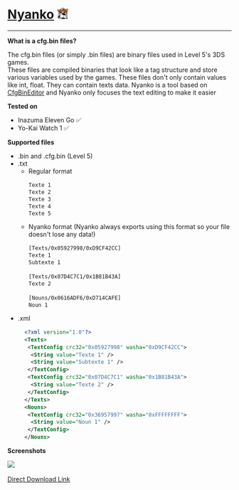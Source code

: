 # [Nyanko](https://github.com/Tiniifan/Nyanko/releases/latest) <img src="https://github.com/Tiniifan/Nyanko/blob/main/Nyanko/Icon/Icon.png" alt="Logo" width="5%">

__________________________________________________________________________

**What is a cfg.bin files?**

The cfg.bin files (or simply .bin files) are binary files used in Level 5's 3DS games.  
These files are compiled binaries that look like a tag structure and store various variables used by the games.
These files don't only contain values like int, float. They can contain texts data. 
Nyanko is a tool based on [CfgBinEditor](https://github.com/Tiniifan/CfgBinEditor) and Nyanko only focuses the text editing to make it easier

**Tested on**
- Inazuma Eleven Go ✅
- Yo-Kai Watch 1 ✅

**Supported files**
- .bin and .cfg.bin (Level 5)
- .txt  
  - Regular format
    ```
    Texte 1
    Texte 2
    Texte 3
    Texte 4
    Texte 5
    ```
  - Nyanko format (Nyanko always exports using this format so your file doesn't lose any data!)
    ```
    [Texts/0x05927998/0xD9CF42CC] 
    Texte 1
    Subtexte 1
    
    [Texts/0x07D4C7C1/0x1B81B43A] 
    Texte 2
    
    [Nouns/0x0616ADF6/0xD714CAFE] 
    Noun 1
    ```
- .xml
  ```xml
    <?xml version="1.0"?>
    <Texts>
     <TextConfig crc32="0x05927998" washa="0xD9CF42CC">
      <String value="Texte 1" />
      <String value="Subtexte 1" />
     </TextConfig>
     <TextConfig crc32="0x07D4C7C1" washa="0x1B81B43A">
      <String value="Texte 2" />
     </TextConfig>
    </Texts>
    <Nouns>
     <TextConfig crc32="0x36957997" washa="0xFFFFFFFF">
      <String value="Noun 1" />
     </TextConfig>
    </Nouns>
  ```

**Screenshots**

![](https://i.imgur.com/y7RoWB6.png)

[Direct Download Link](https://github.com/Tiniifan/Nyanko/releases/latest/download/Nyanko.exe)

